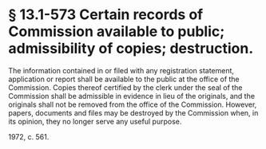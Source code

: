# § 13.1-573 Certain records of Commission available to public; admissibility of copies; destruction.

<p>The information contained in or filed with any registration statement, application or report shall be available to the public at the office of the Commission. Copies thereof certified by the clerk under the seal of the Commission shall be admissible in evidence in lieu of the originals, and the originals shall not be removed from the office of the Commission. However, papers, documents and files may be destroyed by the Commission when, in its opinion, they no longer serve any useful purpose.</p><p>1972, c. 561.</p>